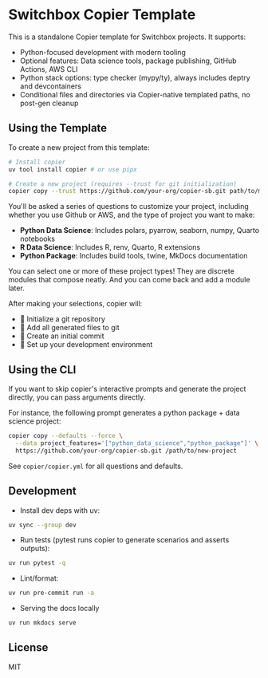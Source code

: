 # Switchbox Copier Template

This is a standalone Copier template for Switchbox projects. It supports:

- Python-focused development with modern tooling
- Optional features: Data science tools, package publishing, GitHub Actions, AWS CLI
- Python stack options: type checker (mypy/ty), always includes deptry and devcontainers
- Conditional files and directories via Copier-native templated paths, no post-gen cleanup

## Using the Template

To create a new project from this template:

```bash
# Install copier
uv tool install copier # or use pipx

# Create a new project (requires --trust for git initialization)
copier copy --trust https://github.com/your-org/copier-sb.git path/to/my-new-project
```

You'll be asked a series of questions to customize your project, including whether you use Github or AWS, and the type of project you want to make:

- **Python Data Science**: Includes polars, pyarrow, seaborn, numpy, Quarto notebooks
- **R Data Science**: Includes R, renv, Quarto, R extensions
- **Python Package**: Includes build tools, twine, MkDocs documentation

You can select one or more of these project types! They are discrete modules that compose neatly. And you can come back and add a module later.

After making your selections, copier will:
- 🔧 Initialize a git repository
- 📁 Add all generated files to git
- 💾 Create an initial commit
- 🚀 Set up your development environment

## Using the CLI

If you want to skip copier's interactive prompts and generate the project directly, you can pass arguments directly.

For instance, the following prompt generates a python package + data science project: 

```bash
copier copy --defaults --force \
  --data project_features='["python_data_science","python_package"]' \
  https://github.com/your-org/copier-sb.git /path/to/new-project
```

See `copier/copier.yml` for all questions and defaults.

## Development

- Install dev deps with uv:

```bash
uv sync --group dev
```

- Run tests (pytest runs copier to generate scenarios and asserts outputs):

```bash
uv run pytest -q
```

- Lint/format:

```bash
uv run pre-commit run -a
```

- Serving the docs locally

```bash
uv run mkdocs serve
```



## License

MIT
